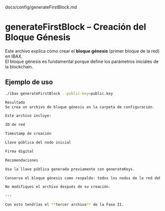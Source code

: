 docs/config/generateFirstBlock.md
# generateFirstBlock – Creación del Bloque Génesis

Este archivo explica cómo crear el **bloque génesis** (primer bloque de la red) en IBAX.  
El bloque génesis es fundamental porque define los parámetros iniciales de la blockchain.

## Ejemplo de uso
```bash
./ibax generateFirstBlock --public-key=public.key

Resultado
Se crea un archivo de bloque génesis en la carpeta de configuración.

Este archivo incluye:

ID de red

Timestamp de creación

Llave pública del nodo inicial

Firma digital

Recomendaciones

Usa la llave pública generada previamente con generateKeys.

Conserva el bloque génesis como respaldo: todos los nodos de la red deben partir de él.

No modifiques el archivo después de su creación.

---

Con esto tendrías el **tercer archivo** de la Fase II.  

